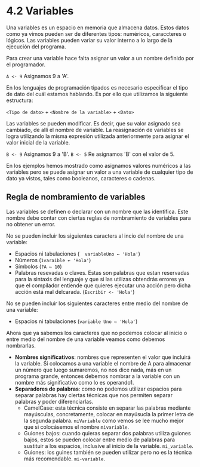 # 4.2 Variables

Una variables es un espacio en memoria que almacena datos. Estos datos como ya vimos pueden ser de diferentes tipos: numéricos, caraccteres o lógicos. Las variables pueden variar su valor interno a lo largo de la ejecución del programa.

Para crear una variable hace falta asignar un valor a un nombre definido por el programador.

`A <- 9` Asignamos 9 a 'A'.

En los lenguajes de programación tipados es necesario especificar el tipo de dato del cuál estamos hablando. Es por ello que utilizamos la siguiente estructura:

`<Tipo de dato>` + `<Nombre de la variable>` + `<Dato>`

Las variables se pueden modificar. Es decir, que su valor asignado sea cambiado, de allí el nombre de variable. La reasignación de variables se logra utilizando la misma expresión utilizada anteriormente para asignar el valor inicial de la variable.

`B <- 9` Asignamos 9 a 'B'.
`B <- 5` Re asignamos 'B' con el valor de 5.

En los ejemplos hemos mostrado como asignamos valores numéricos a las variables pero se puede asignar un valor a una variable de cualquier tipo de dato ya vistos, tales como booleanos, caracteres o cadenas.

## Regla de nombramiento de variables

Las variables se definen o declarar con un nombre que las identifica. Este nombre debe contar con ciertas reglas de nombramiento de variables para no obtener un error.

No se pueden incluir los siguientes caracters al incio del nombre de una variable:
* Espacios ni tabulaciones (`  variableUno ← 'Hola'`)
* Números (`1varaible ← 'Hola'`)
* Símbolos (`?A ← 10`)
* Palabras resevadas o claves. Estas son palabras que estan reservadas para la sintaxis del lenguaje y que si las utilizas obtendrás errores ya que el compilador entiende que quieres ejecutar una acción pero dicha acción está mal delcarada. (`Escribir <- 'Hola'`)

No se pueden incluir los siguientes caracteres entre medio del nombre de una variable:
* Espacios ni tabulaciones (`variable Uno ← 'Hola'`)

Ahora que ya sabemos los caracteres que no podemos colocar al inicio o entre medio del nombre de una variable veamos como debemos nombrarlas.

* **Nombres significativos**: nombres que representen el valor que incluirá la variable. Si colocamos a una variable el nombre de A para almacenar un número que luego sumaremos, no nos dice nada, más en un programa grande, entonces debemos nombrar a la variable con un nombre más significativo como lo es operando1.
* **Separadores de palabras**: como no podemos utilizar espacios para separar palabras hay ciertas técnicas que nos permiten separar palabras y poder diferenciarlas. 
  * CamelCase: esta técnica consiste en separar las palabras mediante mayúsculas, concretamente, colocar en mayúsucla la primer letra de la segunda palabra. `miVariable` como vemos se lee mucho mejor que si colocásemos el nombre `mivariable`.
  * Guiones bajos: cuando quieras separar dos palabras utiliza guiones bajos, estos se pueden colocar entre medio de palabras para sustituir a los espacios, inclusive al inicio de la variable. `mi_variable`.
  * Guiones: los guines también se pueden utilizar pero no es la técnica más recomendable. `mi-variable`.